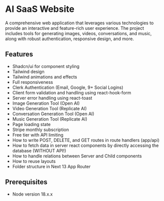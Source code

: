 # AI SaaS Website

A comprehensive web application that leverages various technologies to provide an interactive and feature-rich user experience. The project includes tools for generating images, videos, conversations, and music, along with robust authentication, responsive design, and more.

## Features

- Shadcn/ui for component styling
- Tailwind design
- Tailwind animations and effects
- Full responsiveness
- Clerk Authentication (Email, Google, 9+ Social Logins)
- Client form validation and handling using react-hook-form
- Server error handling using react-toast
- Image Generation Tool (Open AI)
- Video Generation Tool (Replicate AI)
- Conversation Generation Tool (Open AI)
- Music Generation Tool (Replicate AI)
- Page loading state
- Stripe monthly subscription
- Free tier with API limiting
- How to write POST, DELETE, and GET routes in route handlers (app/api)
- How to fetch data in server react components by directly accessing the database (WITHOUT API!)
- How to handle relations between Server and Child components
- How to reuse layouts
- Folder structure in Next 13 App Router

## Prerequisites

- Node version 18.x.x
